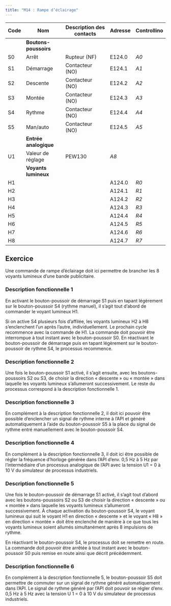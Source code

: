 ```yaml
---
title: "M14 : Rampe d’éclairage"
---
```



Code|Nom|Description des contacts|Adresse|Controllino
|---|---|---|---|---|
||**Boutons-poussoirs**|||
S0|Arrêt    |Rupteur (NF)  |E124.0|*A0*
S1|Démarrage|Contacteur (NO) |E124.1|*A1*
S2|Descente |Contacteur (NO)|E124.2|*A2*
S3|Montée   |Contacteur (NO)|E124.3|*A3*
S4|Rythme   |Contacteur (NO) |E124.4|*A4*
S5|Man/auto |Contacteur (NO) |E124.5|*A5*
||**Entrée analogique**|||
U1|Valeur de réglage|PEW130|*A8*
||**Voyants lumineux**|||
H1|||A124.0|*R0*
H2|||A124.1|*R1*
H3|||A124.2|*R2*
H4|||A124.3|*R3*
H5|||A124.4|*R4*
H6|||A124.5|*R5*
H7|||A124.6|*R6*
H8|||A124.7|*R7*

## Exercice

Une commande de rampe d’éclairage doit ici permettre de brancher les 8 voyants lumineux d’une
bande publicitaire.

### Description fonctionnelle 1

En activant le bouton-poussoir de démarrage S1 puis en tapant légèrement sur le bouton-poussoir S4 (rythme manuel), il s’agit tout d’abord de commander le voyant lumineux H1. 

Si on active S4 plusieurs fois d’affilée, les voyants lumineux H2 à H8 s’enclenchent l’un après l’autre, individuellement. Le prochain cycle recommence avec la commande de H1. La commande doit pouvoir être interrompue à tout instant avec le bouton-poussoir S0. En réactivant le bouton-poussoir de démarrage puis en tapant légèrement sur le bouton-poussoir de rythme S4, le processus recommence.

### Description fonctionnelle 2

Une fois le bouton-poussoir S1 activé, il s’agit ensuite, avec les boutons-poussoirs S2 ou S3, de choisir la direction « descente » ou « montée » dans laquelle les voyants lumineux s’allumeront successivement. Le reste du processus correspond à la description fonctionnelle 1.

### Description fonctionnelle 3

En complément à la description fonctionnelle 2, il doit ici pouvoir être possible d’enclencher un signal de rythme interne à l’API et généré automatiquement à l’aide du bouton-poussoir S5 à la place du signal de rythme entré manuellement avec le bouton-poussoir S4.

### Description fonctionnelle 4

En complément à la description fonctionnelle 3, il doit ici être possible de régler la fréquence d’horloge
générée dans l’API d’env. 0,5 Hz à 5 Hz par l’intermédiaire d’un processus analogique de l’API avec la
tension U1 = 0 à 10 V du simulateur de processus industriels.

### Description fonctionnelle 5

Une fois le bouton-poussoir de démarrage S1 activé, il s’agit tout d’abord avec les boutons-poussoirs S2 ou S3 de choisir la direction « descente » ou « montée » dans laquelle les voyants lumineux s’allumeront successivement. À chaque activation du bouton-poussoir S4, le voyant lumineux qui suit le voyant H1 en direction « descente » et le voyant « H8 » en direction « montée » doit être enclenché de manière à ce que tous les voyants lumineux soient allumés simultanément après 8 impulsions de rythme.

En réactivant le bouton-poussoir S4, le processus doit se remettre en route. La commande doit pouvoir être arrêtée à tout instant avec le bouton-poussoir S0 puis remise en route ainsi que décrit précédemment.

### Description fonctionnelle 6

En complément à la description fonctionnelle 5, le bouton-poussoir S5 doit permettre de commuter sur un signal de rythme généré automatiquement dans l’API. Le signal de rythme généré par l’API doit pouvoir se régler d’env. 0,5 Hz à 5 Hz avec la tension U 1 = 0 à 10 V du simulateur de processus industriels.
